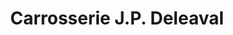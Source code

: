 ---
title: "Carrosserie J.P. Deleaval"
url: /vetraz-monthoux/carrosserie-j-p-deleaval/
shop: réparation de voitures
---